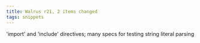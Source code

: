 ```yaml
---
title: Walrus r21, 2 items changed
tags: snippets
---
```


'import' and 'include' directives; many specs for testing string literal parsing
